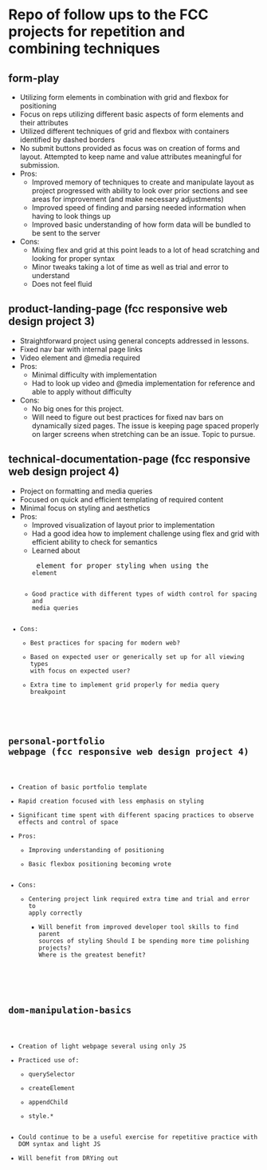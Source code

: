 # Repo of follow ups to the FCC projects for repetition and combining techniques

## form-play

* Utilizing form elements in combination with grid and flexbox for positioning
* Focus on reps utilizing different basic aspects of form elements and their attributes
* Utilized different techniques of grid and flexbox with containers identified by dashed borders
* No submit buttons provided as focus was on creation of forms and layout. Attempted to keep name and value attributes meaningful for submission.
* Pros:
    * Improved memory of techniques to create and manipulate layout as project progressed with ability to look over prior sections and see areas for improvement (and make necessary adjustments)
    * Improved speed of finding and parsing needed information when having to look things up
    * Improved basic understanding of how form data will be bundled to be sent to the server
* Cons: 
    * Mixing flex and grid at this point leads to a lot of head scratching and looking for proper syntax
    * Minor tweaks taking a lot of time as well as trial and error to understand
    * Does not feel fluid

## product-landing-page (fcc responsive web design project 3)

* Straightforward project using general concepts addressed in lessons.
* Fixed nav bar with internal page links
* Video element and @media required
* Pros:
    * Minimal difficulty with implementation
    * Had to look up video and @media implementation for reference and able to apply without difficulty
* Cons: 
    * No big ones for this project.
    * Will need to figure out best practices for fixed nav bars on dynamically sized pages. The issue is keeping page spaced properly on larger screens when stretching can be an issue. Topic to pursue.

## technical-documentation-page (fcc responsive web design project 4)
* Project on formatting and media queries
* Focused on quick and efficient templating of required content
* Minimal focus on styling and aesthetics
* Pros:
    * Improved visualization of layout prior to implementation
    * Had a good idea how to implement challenge using flex and grid with efficient ability to check for semantics
    * Learned about <pre> element for proper styling when using the <code> element
    * Good practice with different types of width control for spacing and media queries
* Cons:
    * Best practices for spacing for modern web?
    * Based on expected user or generically set up for all viewing types with focus on expected user?
    * Extra time to implement grid properly for media query breakpoint

## personal-portfolio webpage (fcc responsive web design project 4)
* Creation of basic portfolio template
* Rapid creation focused with less emphasis on styling
* Significant time spent with different spacing practices to observe effects and control of space
* Pros:
    * Improving understanding of positioning
    * Basic flexbox positioning becoming wrote
* Cons:
    * Centering project link required extra time and trial and error to apply correctly
        * Will benefit from improved developer tool skills to find parent sources of styling
    Should I be spending more time polishing projects? Where is the greatest benefit?

## dom-manipulation-basics
* Creation of light webpage several using only JS
* Practiced use of:
    * querySelector
    * createElement
    * appendChild
    * style.*
* Could continue to be a useful exercise for repetitive practice with DOM syntax and light JS
* Will benefit from DRYing out